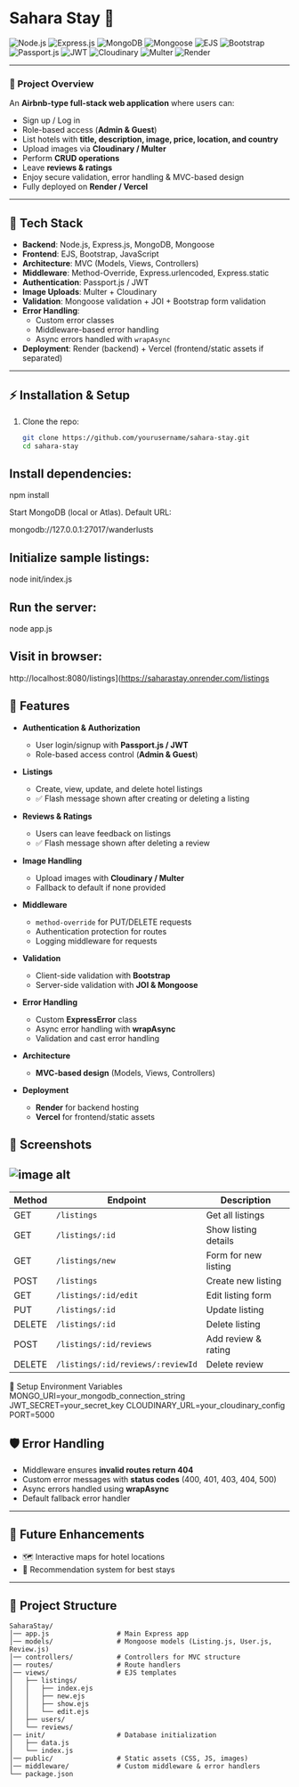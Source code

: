 # Sahara Stay 🏨  

![Node.js](https://img.shields.io/badge/Node.js-339933?style=for-the-badge&logo=node.js&logoColor=white) ![Express.js](https://img.shields.io/badge/Express.js-000000?style=for-the-badge&logo=express&logoColor=white) ![MongoDB](https://img.shields.io/badge/MongoDB-4EA94B?style=for-the-badge&logo=mongodb&logoColor=white) ![Mongoose](https://img.shields.io/badge/Mongoose-800?style=for-the-badge&logo=mongoose&logoColor=white) ![EJS](https://img.shields.io/badge/EJS-6E4A7E?style=for-the-badge&logo=ejs&logoColor=white) ![Bootstrap](https://img.shields.io/badge/Bootstrap-563D7C?style=for-the-badge&logo=bootstrap&logoColor=white) ![Passport.js](https://img.shields.io/badge/Passport.js-34E27A?style=for-the-badge&logo=passport&logoColor=black) ![JWT](https://img.shields.io/badge/JWT-black?style=for-the-badge&logo=JSON%20web%20tokens) ![Cloudinary](https://img.shields.io/badge/Cloudinary-4285F4?style=for-the-badge&logo=cloudinary&logoColor=white) ![Multer](https://img.shields.io/badge/Multer-FFCA28?style=for-the-badge&logo=npm&logoColor=black) ![Render](https://img.shields.io/badge/Render-46E3B7?style=for-the-badge&logo=render&logoColor=black)  

---

### 📖 Project Overview
An **Airbnb-type full-stack web application** where users can:  
- Sign up / Log in  
- Role-based access (**Admin & Guest**)  
- List hotels with **title, description, image, price, location, and country**  
- Upload images via **Cloudinary / Multer**  
- Perform **CRUD operations**  
- Leave **reviews & ratings**  
- Enjoy secure validation, error handling & MVC-based design  
- Fully deployed on **Render / Vercel**  

---

## 🚀 Tech Stack
- **Backend**: Node.js, Express.js, MongoDB, Mongoose  
- **Frontend**: EJS, Bootstrap, JavaScript  
- **Architecture**: MVC (Models, Views, Controllers)  
- **Middleware**: Method-Override, Express.urlencoded, Express.static  
- **Authentication**: Passport.js / JWT  
- **Image Uploads**: Multer + Cloudinary  
- **Validation**: Mongoose validation + JOI + Bootstrap form validation  
- **Error Handling**:  
  - Custom error classes  
  - Middleware-based error handling  
  - Async errors handled with `wrapAsync`  
- **Deployment**: Render (backend) + Vercel (frontend/static assets if separated)  

---



## ⚡ Installation & Setup
1. Clone the repo:
   ```bash
   git clone https://github.com/yourusername/sahara-stay.git
   cd sahara-stay
## Install dependencies:

npm install


Start MongoDB (local or Atlas). Default URL:

mongodb://127.0.0.1:27017/wanderlusts


## Initialize sample listings:

node init/index.js


## Run the server:

node app.js


## Visit in browser:

http://localhost:8080/listings](https://saharastay.onrender.com/listings

## 🔑 Features  

- **Authentication & Authorization**  
  - User login/signup with **Passport.js / JWT**  
  - Role-based access control (**Admin & Guest**)  

- **Listings**  
  - Create, view, update, and delete hotel listings  
  - ✅ Flash message shown after creating or deleting a listing  

- **Reviews & Ratings**  
  - Users can leave feedback on listings  
  - ✅ Flash message shown after deleting a review  

- **Image Handling**  
  - Upload images with **Cloudinary / Multer**  
  - Fallback to default if none provided  

- **Middleware**  
  - `method-override` for PUT/DELETE requests  
  - Authentication protection for routes  
  - Logging middleware for requests  

- **Validation**  
  - Client-side validation with **Bootstrap**  
  - Server-side validation with **JOI & Mongoose**  

- **Error Handling**  
  - Custom **ExpressError** class  
  - Async error handling with **wrapAsync**  
  - Validation and cast error handling  

- **Architecture**  
  - **MVC-based design** (Models, Views, Controllers)  

- **Deployment**  
  - **Render** for backend hosting  
  - **Vercel** for frontend/static assets  


## 📸 Screenshots

![image alt](https://github.com/Adarsh841412/saharastay/blob/main/Screenshot%202025-05-21%20211210.png)
---

| Method | Endpoint                          | Description          |
| ------ | --------------------------------- | -------------------- |
| GET    | `/listings`                       | Get all listings     |
| GET    | `/listings/:id`                   | Show listing details |
| GET    | `/listings/new`                   | Form for new listing |
| POST   | `/listings`                       | Create new listing   |
| GET    | `/listings/:id/edit`              | Edit listing form    |
| PUT    | `/listings/:id`                   | Update listing       |
| DELETE | `/listings/:id`                   | Delete listing       |
| POST   | `/listings/:id/reviews`           | Add review & rating  |
| DELETE | `/listings/:id/reviews/:reviewId` | Delete review        |




🔑 Setup Environment Variables
MONGO_URI=your_mongodb_connection_string
JWT_SECRET=your_secret_key
CLOUDINARY_URL=your_cloudinary_config
PORT=5000

## 🛡️ Error Handling
- Middleware ensures **invalid routes return 404**  
- Custom error messages with **status codes** (400, 401, 403, 404, 500)  
- Async errors handled using **wrapAsync**  
- Default fallback error handler  

---



## 📌 Future Enhancements
- 🗺️ Interactive maps for hotel locations  
- 🤖 Recommendation system for best stays  

---


## 📂 Project Structure  

```plaintext
SaharaStay/
│── app.js                 # Main Express app
│── models/                # Mongoose models (Listing.js, User.js, Review.js)
│── controllers/           # Controllers for MVC structure
│── routes/                # Route handlers
│── views/                 # EJS templates
│   ├── listings/
│   │   ├── index.ejs
│   │   ├── new.ejs
│   │   ├── show.ejs
│   │   └── edit.ejs
│   ├── users/
│   └── reviews/
│── init/                  # Database initialization
│   ├── data.js
│   └── index.js
│── public/                # Static assets (CSS, JS, images)
│── middleware/            # Custom middleware & error handlers
└── package.json







